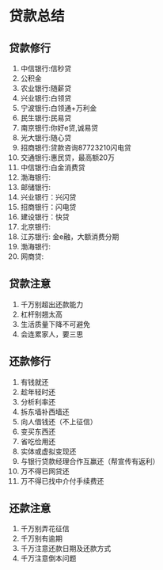 # 贷款总结

## 贷款修行
1. 中信银行:信秒贷
2. 公积金
3. 农业银行:随薪贷
4. 兴业银行:白领贷
5. 宁波银行:白领通+万利金
6. 民生银行:民易贷
7. 南京银行:你好e贷,诚易贷
8. 光大银行:随心贷
9. 招商银行:贷款咨询87723210闪电贷
10. 交通银行:惠民贷，最高额20万
11. 中信银行:白金消费贷
12. 渤海银行:
13. 邮储银行:
14. 兴业银行：兴闪贷
15. 招商银行：闪电贷
16. 建设银行：快贷
17. 北京银行: 
18. 江苏银行: 金e融，大额消费分期
19. 渤海银行:
20. 网商贷:

## 贷款注意
1. 千万别超出还款能力
2. 杠杆别翘太高
3. 生活质量下降不可避免
4. 会连累家人，要三思


## 还款修行
1. 有钱就还
2. 趁年轻时还
3. 分析利率还
4. 拆东墙补西墙还
5. 向人借钱还（不上征信）
6. 变买东西还
7. 省吃俭用还
8. 实体或虚拟变现还
9. 与银行贷款经理合作互赢还（帮宣传有返利）
10. 万不得已网贷还
11. 万不得已找中介付手续费还

## 还款注意
1. 千万别弄花征信
2. 千万别有逾期
3. 千万注意还款日期及还款方式
4. 千万注意倒本问题





  
  
  



